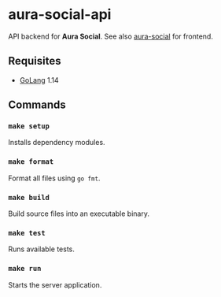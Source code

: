 # aura-social-api

API backend for **Aura Social**. See also [aura-social](https://github.com/fer-nando-machado?tab=repositories) for frontend.

## Requisites

- [GoLang](https://golang.org/doc/install) 1.14

## Commands

### `make setup`
Installs dependency modules.

### `make format`
Format all files using `go fmt`.

### `make build`
Build source files into an executable binary.

### `make test`                    
Runs available tests.

### `make run`
Starts the server application.
